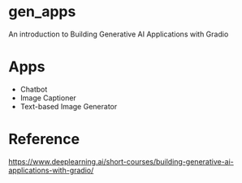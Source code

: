 # gen_apps
An introduction to Building Generative AI Applications with Gradio

# Apps
- Chatbot
- Image Captioner
- Text-based Image Generator

# Reference
https://www.deeplearning.ai/short-courses/building-generative-ai-applications-with-gradio/
